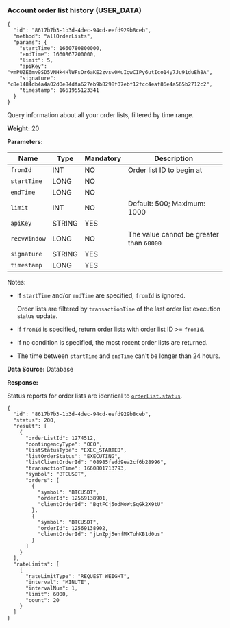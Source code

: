 ### Account order list history (USER\_DATA)​

```
{  
  "id": "8617b7b3-1b3d-4dec-94cd-eefd929b8ceb",  
  "method": "allOrderLists",  
  "params": {  
    "startTime": 1660780800000,  
    "endTime": 1660867200000,  
    "limit": 5,  
    "apiKey": "vmPUZE6mv9SD5VNHk4HlWFsOr6aKE2zvsw0MuIgwCIPy6utIco14y7Ju91duEh8A",  
    "signature": "c8e1484db4a4a02d0e84dfa627eb9b8298f07ebf12fcc4eaf86e4a565b2712c2",  
    "timestamp": 1661955123341  
  }  
}
```

Query information about all your order lists, filtered by time range.

**Weight:**
20

**Parameters:**

| Name | Type | Mandatory | Description |
| --- | --- | --- | --- |
| `fromId` | INT | NO | Order list ID to begin at |
| `startTime` | LONG | NO |  |
| `endTime` | LONG | NO |  |
| `limit` | INT | NO | Default: 500; Maximum: 1000 |
| `apiKey` | STRING | YES |  |
| `recvWindow` | LONG | NO | The value cannot be greater than `60000` |
| `signature` | STRING | YES |  |
| `timestamp` | LONG | YES |  |

Notes:

* If `startTime` and/or `endTime` are specified, `fromId` is ignored.

  Order lists are filtered by `transactionTime` of the last order list execution status update.
* If `fromId` is specified, return order lists with order list ID >= `fromId`.
* If no condition is specified, the most recent order lists are returned.
* The time between `startTime` and `endTime` can't be longer than 24 hours.

**Data Source:**
Database

**Response:**

Status reports for order lists are identical to [`orderList.status`](/docs/binance-spot-api-docs/websocket-api/account-requests#query-order-list-user_data).

```
{  
  "id": "8617b7b3-1b3d-4dec-94cd-eefd929b8ceb",  
  "status": 200,  
  "result": [  
    {  
      "orderListId": 1274512,  
      "contingencyType": "OCO",  
      "listStatusType": "EXEC_STARTED",  
      "listOrderStatus": "EXECUTING",  
      "listClientOrderId": "08985fedd9ea2cf6b28996",  
      "transactionTime": 1660801713793,  
      "symbol": "BTCUSDT",  
      "orders": [  
        {  
          "symbol": "BTCUSDT",  
          "orderId": 12569138901,  
          "clientOrderId": "BqtFCj5odMoWtSqGk2X9tU"  
        },  
        {  
          "symbol": "BTCUSDT",  
          "orderId": 12569138902,  
          "clientOrderId": "jLnZpj5enfMXTuhKB1d0us"  
        }  
      ]  
    }  
  ],  
  "rateLimits": [  
    {  
      "rateLimitType": "REQUEST_WEIGHT",  
      "interval": "MINUTE",  
      "intervalNum": 1,  
      "limit": 6000,  
      "count": 20  
    }  
  ]  
}
```